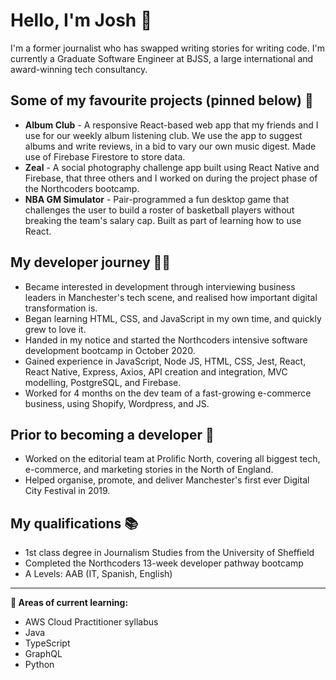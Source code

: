 # Hello, I'm Josh 👋 

I'm a former journalist who has swapped writing stories for writing code. I'm currently a Graduate Software Engineer at BJSS, a large international and award-winning tech consultancy. 

## Some of my favourite projects (pinned below) 🚀
+ **Album Club** - A responsive React-based web app that my friends and I use for our weekly album listening club. We use the app to suggest albums and write reviews, in a bid to vary our own music digest. Made use of Firebase Firestore to store data. 
+ **Zeal** - A social photography challenge app built using React Native and Firebase, that three others and I worked on during the project phase of the Northcoders bootcamp.
+ **NBA GM Simulator** - Pair-programmed a fun desktop game that challenges the user to build a roster of basketball players without breaking the team's salary cap. Built as part of learning how to use React. 

## My developer journey 👨‍💻
+ Became interested in development through interviewing business leaders in Manchester's tech scene, and realised how important digital transformation is.
+ Began learning HTML, CSS, and JavaScript in my own time, and quickly grew to love it.
+ Handed in my notice and started the Northcoders intensive software development bootcamp in October 2020. 
+ Gained experience in JavaScript, Node JS, HTML, CSS, Jest, React, React Native, Express, Axios, API creation and integration, MVC modelling, PostgreSQL, and Firebase.
+ Worked for 4 months on the dev team of a fast-growing e-commerce business, using Shopify, Wordpress, and JS.

## Prior to becoming a developer 📰
+ Worked on the editorial team at Prolific North, covering all biggest tech, e-commerce, and marketing stories in the North of England.
+ Helped organise, promote, and deliver Manchester's first ever Digital City Festival in 2019.

## My qualifications 📚
+ 1st class degree in Journalism Studies from the University of Sheffield
+ Completed the Northcoders 13-week developer pathway bootcamp
+ A Levels: AAB (IT, Spanish, English)

___

**🌱  Areas of current learning:**
+ AWS Cloud Practitioner syllabus
+ Java
+ TypeScript
+ GraphQL
+ Python

